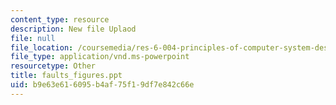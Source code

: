 ```yaml
---
content_type: resource
description: New file Uplaod
file: null
file_location: /coursemedia/res-6-004-principles-of-computer-system-design-an-introduction-spring-2009/b9e63e616095b4af75f19df7e842c66e_faults_figures.ppt
file_type: application/vnd.ms-powerpoint
resourcetype: Other
title: faults_figures.ppt
uid: b9e63e61-6095-b4af-75f1-9df7e842c66e
---
```

